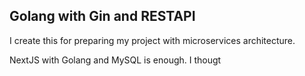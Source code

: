## Golang with Gin and RESTAPI

I create this for preparing my project with microservices architecture. 

NextJS with Golang and MySQL is enough. I thougt
